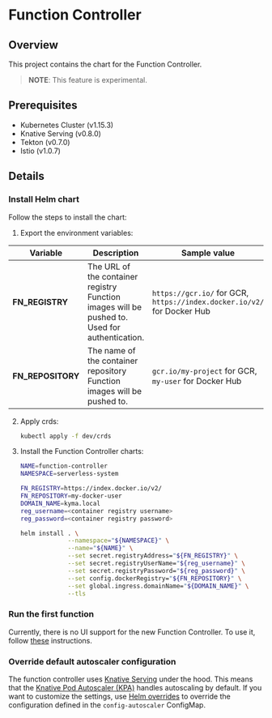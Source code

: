 # Function Controller

## Overview

This project contains the chart for the Function Controller.

>**NOTE**: This feature is experimental.

## Prerequisites

- Kubernetes Cluster (v1.15.3)
- Knative Serving (v0.8.0)
- Tekton (v0.7.0)
- Istio (v1.0.7)

## Details

### Install Helm chart

Follow the steps to install the chart:

1. Export the environment variables:

| Variable        | Description | Sample value | 
| --------------- | ----------- | --------|
| **FN_REGISTRY**   | The URL of the container registry Function images will be pushed to. Used for authentication.  | `https://gcr.io/` for GCR, `https://index.docker.io/v2/` for Docker Hub|
| **FN_REPOSITORY** | The name of the container repository Function images will be pushed to. | `gcr.io/my-project` for GCR, `my-user` for Docker Hub |

2. Apply crds:

    ```bash
    kubectl apply -f dev/crds
    ```

3. Install the Function Controller charts:

    ```bash
    NAME=function-controller
    NAMESPACE=serverless-system
    
    FN_REGISTRY=https://index.docker.io/v2/
    FN_REPOSITORY=my-docker-user
    DOMAIN_NAME=kyma.local
    reg_username=<container registry username>
    reg_password=<container registry password>
    
    helm install . \
                 --namespace="${NAMESPACE}" \
                 --name="${NAME}" \
                 --set secret.registryAddress="${FN_REGISTRY}" \
                 --set secret.registryUserName="${reg_username}" \
                 --set secret.registryPassword="${reg_password}" \
                 --set config.dockerRegistry="${FN_REPOSITORY}" \
                 --set global.ingress.domainName="${DOMAIN_NAME}" \
                 --tls
    ```

### Run the first function

Currently, there is no UI support for the new Function Controller. To use it, follow [these](https://github.com/kyma-project/kyma/blob/master/components/function-controller/README.md#create-a-sample-hello-world-function) instructions.

### Override default autoscaler configuration

The function controller uses [Knative Serving](https://github.com/kyma-project/kyma/tree/master/resources/knative-serving) under the hood. This means that the [Knative Pod Autoscaler (KPA)](https://knative.dev/docs/serving/configuring-the-autoscaler/) handles autoscaling by default. If you want to customize the settings, use [Helm overrides](https://kyma-project.io/docs/#configuration-helm-overrides-for-kyma-installation) to override the configuration defined in the `config-autoscaler` ConfigMap.